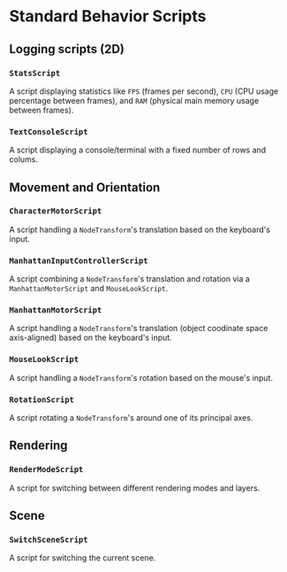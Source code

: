 # Standard Behavior Scripts

## Logging scripts (2D)

### `StatsScript`
A script displaying statistics like `FPS` (frames per second), `CPU` (CPU usage percentage between frames), and `RAM` (physical main memory usage between frames).

### `TextConsoleScript`
A script displaying a console/terminal with a fixed number of rows and colums.

## Movement and Orientation

### `CharacterMotorScript`
A script handling a `NodeTransform`'s translation based on the keyboard's input.

### `ManhattanInputControllerScript`
A script combining a `NodeTransform`'s translation and rotation via a `ManhattanMotorScript` and `MouseLookScript`.

### `ManhattanMotorScript`
A script handling a `NodeTransform`'s translation (object coodinate space axis-aligned) based on the keyboard's input.

### `MouseLookScript`
A script handling a `NodeTransform`'s rotation based on the mouse's input.

### `RotationScript`
A script rotating a `NodeTransform`'s around one of its principal axes.

## Rendering

### `RenderModeScript`
A script for switching between different rendering modes and layers.

## Scene

### `SwitchSceneScript`
A script for switching the current scene.
